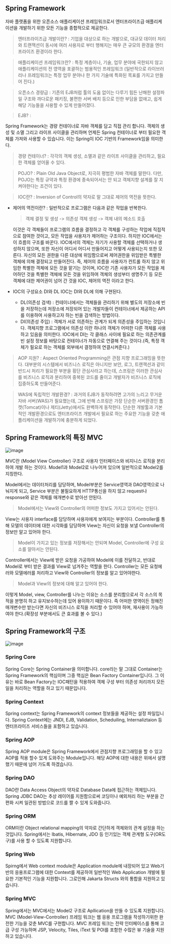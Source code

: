 ## Spring Framework

자바 플랫폼을 위한 오픈소스 애플리케이션 프레임워크로서 엔터프라이즈급 애플리케이션을 개발하기 위한 모든 기능을 종합적으로 제공한다.

> 엔터프라이즈급 개발이란? : 기업을 대상으로 하는 개발으로, 대규모 데이터 처리와 트랜잭션이 동시에 여러 사용자로 부터 행해지는 매우 큰 규모의 환경을 엔터프라이즈 환경이라 한다.

> 애플리케이션 프레임워크란? : 특정 계층이나, 기술, 업무 분야에 국한되지 않고 애플리케이션의 전 영역을 포괄하는 범용적인 프레임워크 (일반적으로 라이브러리나 프레임워크는 특정 업무 분야나 한 가지 기술에 특화된 목표를 가지고 만들어 진다.)

> 오픈소스 경량급 : 기존의 EJB처럼 툴의 도움 없이는 다루기 힘든 난해한 설정파일 구조와 까다로운 패키징, 불편한 서버 배치 등으로 인한 부담을 없애고, 쉽게 해당 기능들을 사용할 수 있게 만들어졌다.

> EJB? :

Spring Framework는 경량 컨테이너로 자바 객체를 담고 직접 관리 합니다. 객체의 생성 및 소멸 그리고 라이프 사이클을 관리하며 언제든 Spring 컨테이너로 부터 필요한 객체를 가져와 사용할 수 있습니다. 이는 Spring이 IOC 기반의 Framework임을 의미한다.

> 경량 컨테이너? : 각각의 객체 생성, 소멸과 같은 라이프 사이클을 관리하고, 필요한 객체를 얻어올 수 있다.

> POJO? : Plain Old Java Object로, 지극히 평범한 자바 객체를 말한다. 다만, POJO는 특정 규약과 특정 환경에 종속되어서는 안 되고 객체지향 설계를 잘 지켜야한다는 조건이 있다.

> IOC란? : Inversion of Control의 약자로 말 그대로 제어의 역전을 뜻한다.

- 제어의 역전이란? : 일반적으로 프로그램은 다음과 같은 작업을 반복한다.

  > 객체 결정 및 생성 -> 의존성 객체 생성 -> 객체 내의 메소드 호출

  이것은 각 객체들이 프로그램의 흐름을 결정하고 각 객체를 구성하는 작업에 직접적으로 참여한 것이고, 모든 작업을 사용자가 제어하는 구조이다.
  하지만 IOC에서는 이 흐름의 구조를 바꾼다. IOC에서의 객체는 자기가 사용할 객체를 선택하거나 생성하지 않으며, 또한 자신이 어디서 어디서 만들어지고 어떻게 사용되는지 또한 모른다. 자신의 모든 권한을 다른 대상에 위임함으로써 제어권한을 위임받은 특별한 객체에 의해 결정되고 만들어진다. 즉, 제어의 흐름을 사용자가 컨트롤 하지 않고 위임한 특별한 객체에 모든 것을 맡기는 것이며, IOC란 기존 사용자가 모든 작업을 제어하던 것을 특별한 객체에 모든 것을 위임하여 객체의 생성부터 생명주기 등 모든 객체에 대한 제어권이 넘어 간 것을 IOC, 제어의 역전 이라고 한다.

- IOC의 구성요소 DI와 DL
  IOC는 DI와 DL에 의해 구현된다.
  - DL(의존성 검색) : 컨테이너에서는 객체들을 관리하기 위해 별도의 저장소에 빈을 저장하는데 저장소에 저장되어 있는 개발자들이 컨테이너에서 제공하는 API를 이용하여 사용하고자 하는 빈을 검색하는 방법이다.
  - DI(의존성 주입) : 객체가 서로 의존하는 관계가 되게 의존성을 주입하는 것입니다. 객체지향 프로그램에서 의존성 이란 하나의 객체가 어떠한 다른 객체를 사용하고 있음을 의미한다. IOC에서 DI는 각 클래스 사이에 필요로 하는 의존관계를 빈 설정 정보를 바탕으로 컨테이너가 자동으로 연결해 주는 것이다.(즉, 특정 객체가 필요로 하는 객체를 외부에서 결정하여 연결시켜준다.)

> AOP 지원? : Aspect Oriented Programming은 관점 지향 프로그래밍을 뜻한다. 대부분의 시스템에서 비즈니스 로직은 아니지만 보안, 로그, 트랜잭션과 같이 반드시 처리가 필요한 부분을 횡단 관심사라고 하는데, 스프링은 이러한 관심사를 비즈니스 로직과 분리하여 중복된 코드를 줄이고 개발자가 비즈니스 로직에 집중하도록 만들어준다.

> WAS에 독립적인 개발환경? : 과거의 EJB가 동작하려면 고가의 느리고 무거운 자바 서버(WAS)가 필요했는데, 그에 반해 스프링은 가장 단순한 서버환경인 톰캣(Tomcat)이나 제티(Jetty)에서도 완벽하게 동작한다. 단순한 개발툴과 기본적인 개발환경으로도 엔터프라이즈 개발에서 필요로 하는 주요한 기능을 갖춘 애플리케이션을 개발하기에 충분하게 되었다.

## Spring Framework의 특징 MVC

![image](https://user-images.githubusercontent.com/90595291/149656598-0c658b26-4586-48cb-9675-544da6948538.png)

MVC란 (Model View Controller) 구조로 사용자 인터페이스와 비지니스 로직을 분리하여 개발 하는 것이다. Model1과 Model2로 나누어져 있으며 일반적으로 Model2를 지칭한다.

Model에서는 데이터처리를 담당하며, Model부분은 Service영역과 DAO영역으로 나눠지게 되고, Service 부분은 불필요하게 HTTP통신을 하지 않고 request나 response와 같은 객체를 매개변수로 받아선 안된다.

> Model에서는 View와 Controller의 어떠한 정보도 가지고 있어서는 안된다.

View는 사용자 interface를 담당하며 사용자에게 보여지는 부분이다. Controller를 통해 모델의 데이터에 대한 시각화를 담당하며 View는 자신이 요청을 보낼 Controller의 정보만 알고 있어야 한다.

> Model이 가지고 있는 정보를 저장해서는 안되며 Model, Controller에 구성 요소를 알아서는 안된다.

Controller에서는 View에 받은 요청을 가공하여 Model에 이를 전달하고, 반대로 Model로 부터 받은 결과를 View로 넘겨주는 역할을 한다. Controller는 모든 요청에러와 모델에러를 처리하고 View와 Controller의 정보를 알고 있어야한다.

> Model과 View의 정보에 대해 알고 있어야 한다.

이렇게 Model, view, Controller를 나누는 이유는 소스를 분리함으로서 각 소스의 목적을 분명히 하고 유지보수하는데 있어 용이하기 때문이다. 즉 어떠한 영역이든 정해진 매개변수만 받는다면 자신의 비즈니스 로직을 처리할 수 있어야 하며, 재사용이 가능하여야 한다.(확장성 부분에서도 큰 효과를 볼 수 있다.)

## Spring Framework의 구조

![image](https://user-images.githubusercontent.com/90595291/149657945-e302c0d4-09c5-4481-a973-d537631542e6.png)

### Spring Core

Spring Core는 Spring Container을 의미합니다. core라는 말 그대로 Container는 Spring Framework의 핵심이며 그중 핵심은 Bean Factory Container입니다. 그 이유는 바로 Bean Factory는 IOC패턴을 적용하여 객체 구성 부터 의존성 처리까지 모든 일을 처리하는 역할을 하고 있기 때문입니다.

### Spring Context

Spring context는 Spring Framework의 context 정보들을 제공하는 설정 파일입니다. Spring Context에는 JNDI, EJB, Validation, Scheduiling, Internaliztaion 등 엔터프라이즈 서비스들을 포함하고 있습니다.

### Spring AOP

Spring AOP module은 Spring Framework에서 관점지향 프로그래밍을 할 수 있고 AOP를 적용 할수 있게 도와주는 Module입니다. 해당 AOP에 대한 내용은 위에서 설명 했기 때문에 넘어 가도록 하겠습니다.

### Spring DAO

DAO란 Data Access Object의 약자로 Database Data에 접근하는 객체입니다. Spring JDBC DAO는 추상 레이어를 지원함으로써 코딩이나 예외처리 하는 부분을 간편화 시켜 일관된 방법으로 코드를 짤 수 있게 도와줍니다.

### Spring ORM

ORM이란 Object relational mapping의 약자로 간단하게 객체와의 관계 설정을 하는 것입니다. Spring에서는 Ibatis, Hibernate, JDO 등 인기있는 객체 관계형 도구(OR도구)를 사용 할 수 있도록 지원합니다.

### Spring Web

Spirng에서 Web context module은 Application module에 내장되어 있고 Web기반의 응용프로그램에 대한 Context를 제공하여 일반적인 Web Application 개발에 필요한 기본적인 기능을 지원합니다. 그로인해 Jakarta Structs 와의 통합을 지원하고 있습니다.

### Spring MVC

Spring에서는 MVC에서는 Model2 구조로 Apllication을 만들 수 있도록 지원합니다. MVC (Model-View-Controller) 프레임 워크는 웹 응용 프로그램을 작성하기위한 완전한 기능을 갖춘 MVC를 구현합니다. MVC 프레임 워크는 전략 인터페이스를 통해 고급 구성 가능하며 JSP, Velocity, Tiles, iText 및 POI를 포함한 수많은 뷰 기술을 지원하고 있습니다.

